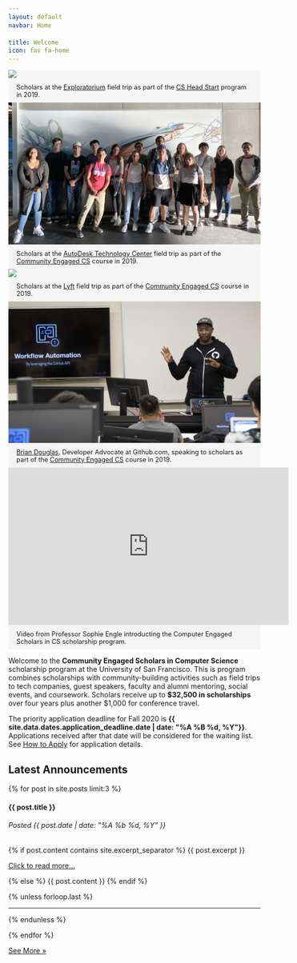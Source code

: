 ```yaml
---
layout: default
navbar: Home

title: Welcome
icon: fas fa-home
---
```


<link rel="stylesheet" href="https://cdn.jsdelivr.net/npm/bulma-carousel@4.0.4/dist/css/bulma-carousel.min.css">

<style>
.slider-container {
  margin-bottom: 1rem;
  background-color: whitesmoke;
}

.slider-item {
  border: 3px solid white;
}

.carousel .card {
  box-shadow: unset;
  background-color: whitesmoke;
}

.carousel .card-content {
  font-size: 0.8rem;
  padding: 0.5rem 1.0rem;
  background-color: whitesmoke;
}
</style>

<div id="field-trips" class="carousel">
  <div class="item-1">
    <div class="card">
      <div class="card-image">
        <img class="image" src="images/exploratorium2019.jpg"/>
      </div>
      <div class="card-content">
        Scholars at the <a href="https://www.exploratorium.edu/">Exploratorium</a> field trip as part of the <a href="https://scholars.cs.usfca.edu/start2019/">CS Head Start</a> program in 2019.
      </div>
    </div>
  </div>

  <div class="item-2">
    <div class="card">
      <div class="card-image">
        <img class="image" src="images/autodesk2019.jpg"/>
      </div>
      <div class="card-content">
        Scholars at the <a href="https://www.autodesk.com/technology-centers/san-francisco">AutoDesk Technology Center</a> field trip as part of the <a href="https://scholars.cs.usfca.edu/cs186-fall2019/">Community Engaged CS</a> course in 2019.
      </div>
    </div>
  </div>

  <div class="item-3">
    <div class="card">
      <div class="card-image">
        <img class="image" src="images/lyft2019.jpg"/>
      </div>
      <div class="card-content">
        Scholars at the <a href="https://www.lyft.com/careers">Lyft</a> field trip as part of the <a href="https://scholars.cs.usfca.edu/cs186-fall2019/">Community Engaged CS</a> course in 2019.
      </div>
    </div>
  </div>

  <div class="item-4">
    <div class="card">
      <div class="card-image">
        <img class="image" src="images/github2019.jpg"/>
      </div>
      <div class="card-content">
        <a href="https://twitter.com/bdougieYO">Brian Douglas</a>, Developer Advocate at Github.com, speaking to scholars as part of the <a href="https://scholars.cs.usfca.edu/cs186-fall2019/">Community Engaged CS</a> course in 2019.
      </div>
    </div>
  </div>

  <div class="item-4">
    <div class="card">
      <div class="card-image">
        <div class="image is-16by9">
        <iframe width="560" height="315" src="https://www.youtube.com/embed/wpYx__6KhHk" frameborder="0" allow="accelerometer; autoplay; encrypted-media; gyroscope; picture-in-picture" allowfullscreen class="has-ratio"></iframe>
        </div>
      </div>
      <div class="card-content">
        Video from Professor Sophie Engle introducting the Computer Engaged Scholars in CS scholarship program.
      </div>
    </div>
  </div>
</div>

<p>Welcome to the <strong><span class="has-text-primary">Community Engaged Scholars</span> <span class="has-text-usf-gold">in</span> <span class="has-text-primary">Computer Science</span></strong> scholarship program at the University of San Francisco. This is program combines scholarships with community-building activities such as field trips to tech companies, guest speakers, faculty and alumni mentoring, social events, and coursework. Scholars receive up to <strong>$32,500 in scholarships</strong> over four years plus another $1,000 for conference travel.

<article class="message is-danger">
  <div class="message-body">
    <i class="fad fa-calendar-exclamation"></i>
    The priority application deadline for Fall 2020 is <strong>{{ site.data.dates.application_deadline.date | date: "%A %B %d, %Y"}}</strong>. Applications received after that date will be considered for the waiting list. See <a href="/scholarships/apply.html">How to Apply</a> for application details.
  </div>
</article>

<h2>Latest Announcements</h2>

{% for post in site.posts limit:3 %}

<h4 class="title">{{ post.title }}</h4>
<h6 class="subtitle has-text-grey has-text-weight-normal">
  Posted {{ post.date | date: "%A %b %d, %Y" }}
  <a href="{{ post.url }}"><i class="far fa-link"></i></a>
</h6>

{% if post.content contains site.excerpt_separator %}
{{ post.excerpt }}

<p class="has-text-grey is-italic"><a href="{{ post.url }}">Click to read more...</a></p>
{% else %}
{{ post.content  }}
{% endif %}

{% unless forloop.last %}<hr/>{% endunless %}

{% endfor %}

<a href="/posts/" class="button is-link">See More &raquo;</a>

<script src="https://cdn.jsdelivr.net/npm/bulma-carousel@4.0.4/dist/js/bulma-carousel.min.js"></script>
<script>
bulmaCarousel.attach('#field-trips', {
  slidesToScroll: 1,
  slidesToShow: 3,
  infinite: true,
  autoplay: true,
  duration: 2000,
  pauseOnHover: true
});
</script>

